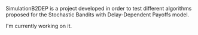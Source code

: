 SimulationB2DEP is a project developed in order to test different algorithms proposed for the Stochastic Bandits with Delay-Dependent Payoffs model. 

I'm currently working on it. 
